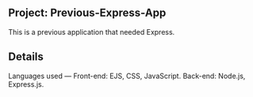 ## Project: Previous-Express-App

This is a previous application that needed Express.

## Details
Languages used — Front-end: EJS, CSS, JavaScript. Back-end: Node.js, Express.js.

